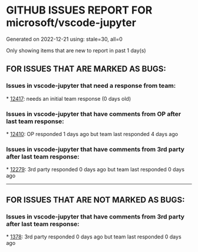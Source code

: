 
# GITHUB ISSUES REPORT FOR microsoft/vscode-jupyter


Generated on 2022-12-21 using: stale=30, all=0


Only showing items that are new to report in past 1 day(s)


## FOR ISSUES THAT ARE MARKED AS BUGS:


### Issues in vscode-jupyter that need a response from team:


\* [12417](https://github.com/microsoft/vscode-jupyter/issues/12417 "Failed to start the Kernal. Python extension is not exporting the jupyter API."): needs an initial team response (0 days old)

### Issues in vscode-jupyter that have comments from OP after last team response:


\* [12410](https://github.com/microsoft/vscode-jupyter/issues/12410 "intellisense not working in ipynb files, only in .py files "): OP responded 1 days ago but team last responded 4 days ago

### Issues in vscode-jupyter that have comments from 3rd party after last team response:


\* [12279](https://github.com/microsoft/vscode-jupyter/issues/12279 "Failed to install ipykernel package"): 3rd party responded 0 days ago but team last responded 0 days ago

---

## FOR ISSUES THAT ARE NOT MARKED AS BUGS:


### Issues in vscode-jupyter that have comments from 3rd party after last team response:


\* [1378](https://github.com/microsoft/vscode-jupyter/issues/1378 "Allow for Manual Kernel Management (turn off auto-start and auto-end)"): 3rd party responded 0 days ago but team last responded 0 days ago
